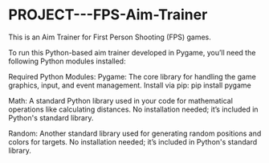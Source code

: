 # PROJECT---FPS-Aim-Trainer
This is an Aim Trainer for First Person Shooting (FPS) games.

To run this Python-based aim trainer developed in Pygame, you’ll need the following Python modules installed:

Required Python Modules:
Pygame: The core library for handling the game graphics, input, and event management.
Install via pip: pip install pygame

Math: A standard Python library used in your code for mathematical operations like calculating distances.
No installation needed; it’s included in Python's standard library.

Random: Another standard library used for generating random positions and colors for targets.
No installation needed; it’s included in Python's standard library.
